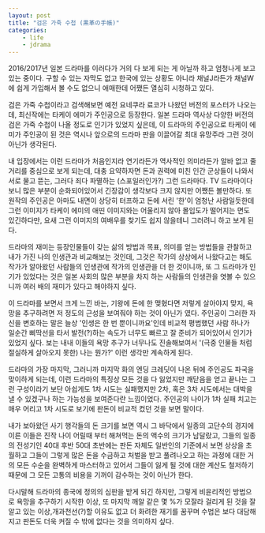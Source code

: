 ```yaml
---
layout: post
title: "검은 가죽 수첩 (黒革の手帳)"
categories:
    - life
    - jdrama
---
```


2016/2017년 일본 드라마를 이러다가 거의 다 보게 되는 게 아닐까 하고 엄청나게 보고 있는 중이다. 구할 수 있는 자막도 없고 한국에 있는 상황도 아니라 채널J라든가 채널W에 쉽게 가입해서 볼 수도 없으니 애매한데 어쨌든 열심히 시청하고 있다.

검은 가죽 수첩이라고 검색해보면 예전 요네쿠라 료코가 나왔던 버전의 포스터가 나오는데, 최신작에는 타케이 에미가 주인공으로 등장한다. 일본 드라마 역사상 다양한 버전의 검은 가죽 수첩이 나올 정도로 인기가 있었지 싶은데, 이 드라마의 주인공으로 타케이 에미가 주인공이 된 것은 역시나 앞으로의 드라마 판을 이끌어갈 최대 유망주라 그런 것이 아닌가 생각된다.

내 입장에서는 이런 드라마가 처음인지라 연기라든가 역사적인 의미라든가 알바 없고 줄거리를 중심으로 보게 되는데, 대충 요약하자면 돈과 권력에 미친 인간 군상들이 나와서 서로 물고 뜯는, 그러다 죄다 파멸하는 (스포일러인가?) 그런 드라마다. TV 드라마이다보니 많은 부분이 순화되어있어서 긴장감이 생각보다 크지 않지만 어쨌든 볼만하다. 또 원작의 주인공은 아마도 내면이 상당히 터프하고 돈에 서린 '한'이 엄청난 사람일듯한데 그런 이미지가 타케이 에미의 애띤 이미지와는 어울리지 않아 몰입도가 떨어지는 면도 있긴하다만, 요새 그런 이미지의 여배우를 찾기도 쉽지 않을테니 그러려니 하고 보게 된다.

드라마의 재미는 등장인물들이 갖는 삶의 방법과 목표, 의미를 얻는 방법들을 관찰하고 내가 가진 나의 인생관과 비교해보는 것인데, 그것은 작가의 상상에서 나왔다고는 해도 작가가 알아왔던 사람들의 인생관에 작가의 인생관을 더 한 것이니까, 또 그 드라마가 인기가 있었다는 것은 일본 사회의 많은 부분을 차지 하는 사람들의 인생관을 엿볼 수 있으니까 여러 배의 재미가 있다고 해야하지 싶다. 

이 드라마를 보면서 크게 느낀 바는, 기왕에 돈에 한 맺혔다면 저렇게 살아야지 맞지, 욕망을 추구하려면 저 정도의 근성을 보여줘야 하는 것이 아닌가 였다. 주인공이 그러한 자신을 변호하는 말은 늘상 '인생은 한 번 뿐이니까요'인데 비교적 평범했던 사람 하나가 일순간 삐딱선을 타서 발전(?)하는 속도가 너무도 빠르고 잘 준비가 되어있어서 인기가 있었지 싶다. 보는 내내 이들의 욕망 추구가 너무나도 진솔해보여서 '(극중 인물들 처럼 절실하게 살아오지 못한) 나는 뭔가?' 이런 생각만 계속하게 된다. 

드라마의 가장 마지막, 그러니까 마지막 화의 엔딩 크레딧이 나온 뒤에 주인공도 파국을 맞이하게 되는데, 이런 드라마의 특징상 모든 것을 다 잃었지만 깨닫음을 얻고 끝나는 그런 구성이라기 보단 아쉽게도 1차 시도는 실패했지만 2차, 혹은 3차 시도에서는 대박을 낼 수 있겠구나 하는 가능성을 보여준다란 느낌이었다. 주인공의 나이가 1차 실패 치고는 매우 어리고 1차 시도로 보기에 판돈이 비교적 컸던 것을 보면 말이다.

내가 보아왔던 사기 행각들의 돈 크기를 보면 역시 그 바닥에서 일종의 고단수의 경지에 이른 이들은 진작 나이 어릴때 부터 해쳐먹는 돈의 액수의 크기가 남달랐고, 그들의 일종의 전성기인 40대 후반 50대 초반에는 판돈 자체도 일반인의 기준에서 보면 상상을 초월하고 그들이 그렇게 많은 돈을 수금하고 처벌을 받고 풀려나오고 하는 과정에 대한 거의 모든 수순을 완벽하게 마스터하고 있어서 그들이 잃게 될 것에 대한 계산도 철저하기 때문에 그 모든 고통의 비용을 기꺼이 감수하는 것이 아닌가 한다. 

다시말해 드라마의 종국에 정의의 심판을 받게 되긴 하지만, 그렇게 비윤리적인 방법으로 욕망을 추구하기 시작한 이상, 또 마지막 깨알 같은 몇 %가 모잘라 걸리게 된 것을 잘 알고 있는 이상,개과천선(?)할 이유도 없고 더 화려한 재기를 꿈꾸며 수법은 보다 대담해지고 판돈도 더욱 커질 수 밖에 없다는 것을 의미하지 싶다. 